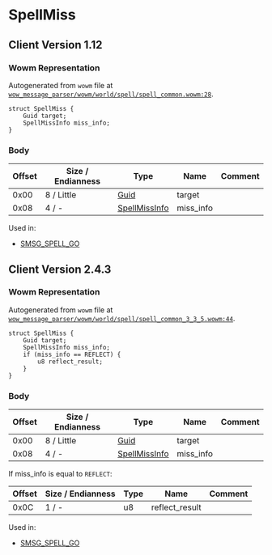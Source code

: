 # SpellMiss

## Client Version 1.12

### Wowm Representation

Autogenerated from `wowm` file at [`wow_message_parser/wowm/world/spell/spell_common.wowm:28`](https://github.com/gtker/wow_messages/tree/main/wow_message_parser/wowm/world/spell/spell_common.wowm#L28).
```rust,ignore
struct SpellMiss {
    Guid target;
    SpellMissInfo miss_info;
}
```
### Body

| Offset | Size / Endianness | Type | Name | Comment |
| ------ | ----------------- | ---- | ---- | ------- |
| 0x00 | 8 / Little | [Guid](../types/packed-guid.md) | target |  |
| 0x08 | 4 / - | [SpellMissInfo](spellmissinfo.md) | miss_info |  |


Used in:
* [SMSG_SPELL_GO](smsg_spell_go.md)

## Client Version 2.4.3

### Wowm Representation

Autogenerated from `wowm` file at [`wow_message_parser/wowm/world/spell/spell_common_3_3_5.wowm:44`](https://github.com/gtker/wow_messages/tree/main/wow_message_parser/wowm/world/spell/spell_common_3_3_5.wowm#L44).
```rust,ignore
struct SpellMiss {
    Guid target;
    SpellMissInfo miss_info;
    if (miss_info == REFLECT) {
        u8 reflect_result;
    }
}
```
### Body

| Offset | Size / Endianness | Type | Name | Comment |
| ------ | ----------------- | ---- | ---- | ------- |
| 0x00 | 8 / Little | [Guid](../types/packed-guid.md) | target |  |
| 0x08 | 4 / - | [SpellMissInfo](spellmissinfo.md) | miss_info |  |

If miss_info is equal to `REFLECT`:

| Offset | Size / Endianness | Type | Name | Comment |
| ------ | ----------------- | ---- | ---- | ------- |
| 0x0C | 1 / - | u8 | reflect_result |  |


Used in:
* [SMSG_SPELL_GO](smsg_spell_go.md)

